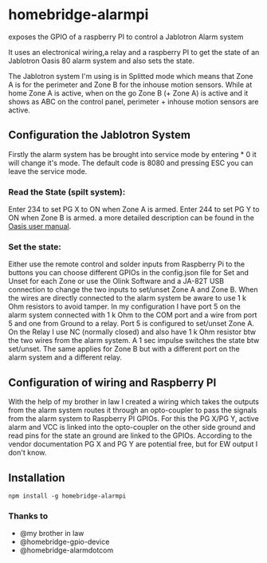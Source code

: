 # homebridge-alarmpi
exposes the GPIO of a raspberry PI to control a Jablotron Alarm system

It uses an electronical wiring,a relay and a raspberry PI to get the state of an Jablotron Oasis 80 alarm system and also sets the state.

The Jablotron system I'm using is in Splitted mode which means that Zone A is for the perimeter and Zone B for the inhouse motion sensors. While at home Zone A is active, when on the go Zone B (+ Zone A) is active and it shows as ABC on the control panel, perimeter + inhouse motion sensors are active.

## Configuration the Jablotron System

Firstly the alarm system has be brought into service mode by entering * 0 <Service code> it will change it's mode. The default code is 8080 and pressing ESC you can leave the service mode.

### Read the State (spilt system): 

Enter 234 to set PG X to ON when Zone A is armed.
Enter 244 to set PG Y to ON when Zone B is armed.
a more detailed description can be found in the [Oasis user manual](https://www.jablotron.com/en/about-jablotron/downloads/?filename=ja-80-oasis-user_en_mke22103.pdf&do=downloadFile/).


### Set the state:

Either use the remote control and solder inputs from Raspberry Pi to the buttons you can choose different GPIOs in the config.json file for Set and Unset for each Zone or use the Olink Software and a JA-82T USB connection to change the two inputs to set/unset Zone A and Zone B.
When the wires are directly connected to the alarm system be aware to use 1 k Ohm resistors to avoid tamper. 
In my configuration I have port 5 on the alarm system connected with 1 k Ohm to the COM port and a wire from port 5 and one from Ground to a relay. Port 5 is configured to set/unset Zone A.
On the Relay I use NC (normally closed) and also have 1 k Ohm resistor btw the two wires from the alarm system. A 1 sec impulse switches the state btw set/unset. The same applies for Zone B but with a different port on the alarm system and a different relay.

## Configuration of wiring and Raspberry PI

With the help of my brother in law I created a wiring which takes the outputs from the alarm system routes it through an opto-coupler to pass the signals from the alarm system to Raspberry PI GPIOs.
For this the PG X/PG Y, active alarm and VCC is linked into the opto-coupler on the other side ground and read pins for the state an ground are linked to the GPIOs.
According to the vendor documentation PG X and PG Y are potential free, but for EW output I don't know.

## Installation
`npm install -g homebridge-alarmpi`


### Thanks to

- @my brother in law
- @homebridge-gpio-device
- @homebridge-alarmdotcom




